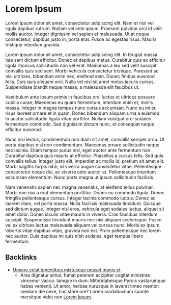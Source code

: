 # Lorem Ipsum

Lorem ipsum dolor sit amet, consectetur adipiscing elit. Nam et nisl vel
ligula dapibus rutrum. Nullam vel ante ipsum. Praesent pulvinar orci id
velit mollis auctor. Integer dignissim vel sapien et malesuada. Ut at
neque consectetur, dapibus justo in, porta erat. Fusce ac egestas risus.
Mauris tristique interdum gravida.

Lorem ipsum dolor sit amet, consectetur adipiscing elit. In feugiat
massa itae sem dictum efficitur. Donec et dapibus metus. Curabitur quis
ex efficitur ligula rhoncus sollicitudin non vel erat. Maecenas a leo
sed velit suscipit convallis quis sed sem. Morbi vehicula consectetur
tristique. Praesent ac nisi ultricies, bibendum enim nec, eleifend sem.
Donec finibus euismod felis. Duis quis aliquam orci. Nulla vel nisi sit
amet metus iaculis cursus. Suspendisse blandit neque massa, a malesuada
elit faucibus ut.

Vestibulum ante ipsum primis in faucibus orci luctus et ultrices posuere
cubilia curae; Maecenas eu quam fermentum, interdum enim et, mollis
massa. Integer in magna tempus nunc cursus accumsan. Nunc eu mi eu risus
laoreet ornare et in quam. Donec bibendum aliquam urna a euismod. In
auctor sollicitudin ligula vitae porttitor. Nullam volutpat orci sodales
fermentum commodo. Sed dignissim dictum nunc, et consequat neque
efficitur euismod.

Nunc nisi lectus, condimentum non diam sit amet, convallis semper arcu.
Ut porta dapibus nisl non condimentum. Maecenas ornare sollicitudin
neque nec lacinia. Etiam tempor purus nisl, eget auctor ante fermentum
non. Curabitur dapibus quis mauris at efficitur. Phasellus a cursus
felis. Sed quis convallis tellus. Integer justo elit, imperdiet ac
mollis id, pretium sit amet elit. Morbi sagittis turpis nibh, id viverra
augue consectetur vitae. Pellentesque consectetur neque dui, ac viverra
odio auctor at. Pellentesque interdum accumsan elementum. Nunc porta
magna ut ipsum sollicitudin facilisis.

Nam venenatis sapien nec magna venenatis, at eleifend tellus pulvinar.
Morbi non nisi a erat elementum porttitor. Donec eu commodo ligula.
Donec fringilla pellentesque cursus. Integer lacinia commodo luctus.
Donec ac laoreet diam, vel porta massa. Nulla facilisis malesuada
tincidunt. Quisque sed dictum augue. Integer nisl eros, vehicula eget
sodales luctus, aliquet sit amet dolor. Donec iaculis vitae mauris in
viverra. Cras faucibus interdum suscipit. Suspendisse tincidunt mauris
nec nisi aliquam scelerisque. Fusce vel ex ultrices lectus malesuada
aliquam vel cursus nunc. Morbi ex ipsum, lobortis vitae dapibus vitae,
gravida non est. Proin pellentesque nec lorem nec auctor. Duis dapibus
mi quis nibh sodales, eget tempus libero fermentum.

## Backlinks

-   [Unxere celat tenentibus mixtusque posset magis et](note2.md)
    -   Aras dignatur *simul*, fumat peterem accipiter cogitat ministrae
        vincemur vacca. Iamque in dum: Mithridateisque Pyrois
        vastarumque habes venienti. Ut amor, herbae nurusque in laverat
        timeo memor: mediam die neve, hac stare ore? Lorem markdownum
        sponte mersitque videt non [Lorem Ipsum](note1.md).
